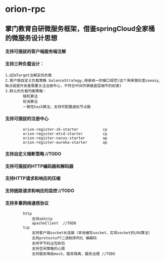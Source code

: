 # orion-rpc
## 掌门教育自研微服务框架，借鉴springCloud全家桶的微服务设计思想

#### 支持可插拔的客户端服务端注解

#### 支持三种负载设计：
    1.@ZmTarget注解定向负载 
    2.客户端自定义负载策略 balanceStrategy,继承统一的接口规范(这个用来做灰度soeasy,缺点就是开发者需要关注注册中心，不符合中间件屏蔽底层细节的初衷)
    3.默认的负载均衡策略：
			随机算法
			轮询算法  
			一致性hash算法，支持可配置虚拟节点数   

#### 支持可插拔的注册中心
 		 						
			orion-register-zk-starter   	   	cp 		
			orion-register-etcd-starter   		cp		
			orion-register-nacos-starter   		ap	
			orion-register-eureka-starter   	ap		
                           

#### 支持自定义熔断策略     //TODO

#### 支持可插拔的HTTP编码器和解码器

#### 支持HTTP请求和响应的压缩

#### 支持链路请求和响应的监控    //TODO

#### 支持多重网络通信协议
			http
				支持okhttp
				apacheClient  //TODO
			tcp   
				支持客户端socket长连接（本地缓存socket，实现socket的LRU算法）
				支持protostuff二进制序列化 编解码
				支持字节码沾包拆包
				支持空闲策略的心跳
				支持服务降级mock，服务隔离，服务治理 //TODO

